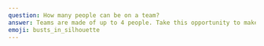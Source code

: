 ```yaml
---
question: How many people can be on a team?
answer: Teams are made of up to 4 people. Take this opportunity to make new friends and work with people from different schools and skill levels.
emoji: busts_in_silhouette
---
```

